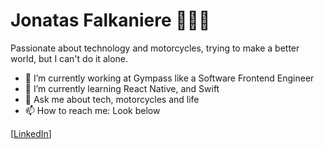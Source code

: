 # Jonatas Falkaniere 👨🏻‍💻

Passionate about technology and motorcycles, trying to make a better world, but I can't do it alone. 

- 🔭 I’m currently working at Gympass like a Software Frontend Engineer 
- 🌱 I’m currently learning React Native, and Swift
- 💬 Ask me about tech, motorcycles and life
- 📫 How to reach me: Look below

[[LinkedIn](https://www.linkedin.com/in/jonatasfalkaniere)]
